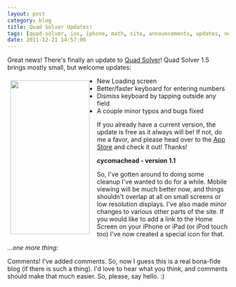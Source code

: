 ```yaml
---
layout: post
category: blog
title: Quad Solver Updates!
tags: [quad-solver, ios, iphone, math, site, announcements, updates, news, blog]
date: 2011-12-21 14:57:00
---
```


Great news! There's finally an update to [Quad Solver](/ios)! Quad Solver 1.5 brings mostly small, but welcome updates:

<img align="left" height="350" style="margin-right:10px; padding:.5em;" src="http://media.tumblr.com/tumblr_lvcm2eIXqA1qjg6k8.png" width="180"/>

<ul style="margin-left:1em;">
    <li>New Loading screen</li>
    <li>Better/faster keyboard for entering numbers</li>
    <li>Dismiss keyboard by tapping outside any field</li>
    <li>A couple minor typos and bugs fixed</li>
</ul>


If you already have a current version, the update is free as it always will be! If not, do me a favor, and please head over to the [App Store](http://itunes.com/apps/quadsolver) and check it out! Thanks!

<!-- more -->

**cycomachead - version 1.1**

So, I've gotten around to doing some cleanup I've wanted to do for a while. Mobile viewing will be much better now, and things shouldn't overlap at all on small screens or low resolution displays. I've also made minor changes to various other parts of the site. If you would like to add a link to the Home Screen on your iPhone or iPad (or iPod touch too) I've now created a special icon for that.

*…one more thing:*

Comments! I've added comments. So, now I guess this is a real bona-fide blog (if there is such a thing). I'd love to hear what you think, and comments should make that much easier. So, please, say hello. :)
